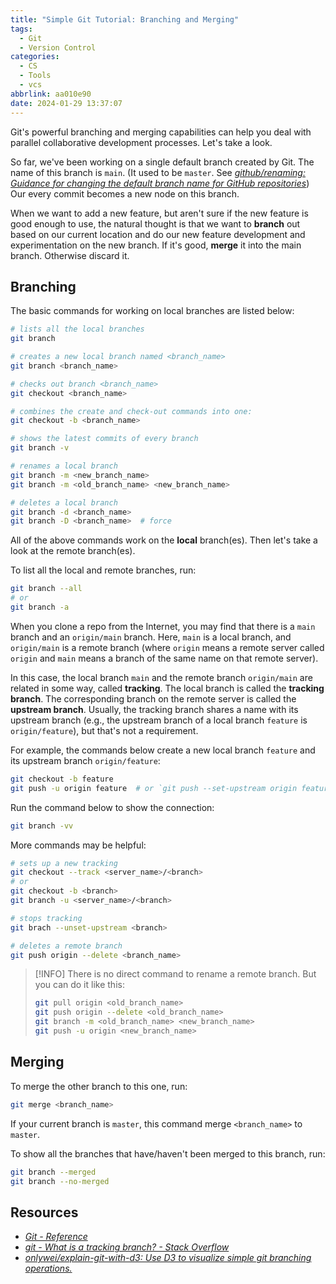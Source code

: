 ```yaml
---
title: "Simple Git Tutorial: Branching and Merging"
tags:
  - Git
  - Version Control
categories:
  - CS
  - Tools
  - vcs
abbrlink: aa010e90
date: 2024-01-29 13:37:07
---
```


Git's powerful branching and merging capabilities can help you deal with parallel collaborative development processes. Let's take a look.

<!--more-->

So far, we've been working on a single default branch created by Git. The name of this branch is `main`. (It used to be `master`. See _[github/renaming: Guidance for changing the default branch name for GitHub repositories](https://github.com/github/renaming)_) Our every commit becomes a new node on this branch.

When we want to add a new feature, but aren't sure if the new feature is good enough to use, the natural thought is that we want to **branch** out based on our current location and do our new feature development and experimentation on the new branch. If it's good, **merge** it into the main branch. Otherwise discard it.

## Branching

The basic commands for working on local branches are listed below:

```bash
# lists all the local branches
git branch

# creates a new local branch named <branch_name>
git branch <branch_name>

# checks out branch <branch_name>
git checkout <branch_name>

# combines the create and check-out commands into one:
git checkout -b <branch_name>

# shows the latest commits of every branch
git branch -v

# renames a local branch
git branch -m <new_branch_name>
git branch -m <old_branch_name> <new_branch_name>

# deletes a local branch
git branch -d <branch_name>
git branch -D <branch_name>  # force
```

All of the above commands work on the **local** branch(es). Then let's take a look at the remote branch(es).

To list all the local and remote branches, run:

```bash
git branch --all
# or
git branch -a
```

When you clone a repo from the Internet, you may find that there is a `main` branch and an `origin/main` branch. Here, `main` is a local branch, and `origin/main` is a remote branch (where `origin` means a remote server called `origin` and `main` means a branch of the same name on that remote server).

In this case, the local branch `main` and the remote branch `origin/main` are related in some way, called **tracking**. The local branch is called the **tracking branch**. The corresponding branch on the remote server is called the **upstream branch**. Usually, the tracking branch shares a name with its upstream branch (e.g., the upstream branch of a local branch `feature` is `origin/feature`), but that's not a requirement.

For example, the commands below create a new local branch `feature` and its upstream branch `origin/feature`:

```bash
git checkout -b feature
git push -u origin feature  # or `git push --set-upstream origin feature`
```

Run the command below to show the connection:

```bash
git branch -vv
```

More commands may be helpful:

```bash
# sets up a new tracking
git checkout --track <server_name>/<branch>
# or
git checkout -b <branch>
git branch -u <server_name>/<branch>

# stops tracking
git brach --unset-upstream <branch>

# deletes a remote branch
git push origin --delete <branch_name>
```


> [!INFO]
> There is no direct command to rename a remote branch. But you can do it like this:
>
> ```bash
> git pull origin <old_branch_name>
> git push origin --delete <old_branch_name>
> git branch -m <old_branch_name> <new_branch_name>
> git push -u origin <new_branch_name>
> ```

## Merging

To merge the other branch to this one, run:

```bash
git merge <branch_name>
```

If your current branch is `master`, this command merge `<branch_name>` to `master`.

To show all the branches that have/haven't been merged to this branch, run:

```bash
git branch --merged
git branch --no-merged
```

## Resources

- _[Git - Reference](https://git-scm.com/docs)_
- _[git - What is a tracking branch? - Stack Overflow](https://stackoverflow.com/questions/4693588/what-is-a-tracking-branch)_
- _[onlywei/explain-git-with-d3: Use D3 to visualize simple git branching operations.](https://github.com/onlywei/explain-git-with-d3)_
